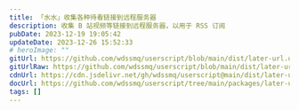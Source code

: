 ```yaml
---
title: 「水水」收集各种待看链接到远程服务器
description: 收集 B 站视频等链接到远程服务器，以用于 RSS 订阅
pubDate: 2023-12-19 19:05:42
updateDate: 2023-12-26 15:52:33
# heroImage: ""
gitUrl: https://github.com/wdssmq/userscript/blob/main/dist/later-url.user.js
gitUrlRaw: https://github.com/wdssmq/userscript/blob/main/dist/later-url.user.js?raw=true
cdnUrl: https://cdn.jsdelivr.net/gh/wdssmq/userscript@main/dist/later-url.user.js
docUrl: https://github.com/wdssmq/userscript/tree/main/packages/later-url#readme
tags: []
---
```


